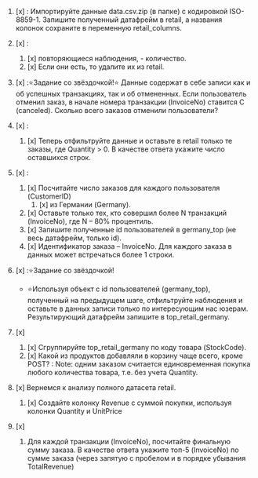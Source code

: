 

1. [x] : Импортируйте данные data.csv.zip (в папке) с кодировкой ISO-8859-1. Запишите полученный датафрейм в retail, а названия колонок сохраните в переменную retail_columns.


2. [x] :
   1. [x] повторяющиеся наблюдения, -  количество. 
   2. [x] Если они есть, то удалите их из retail.
 
3. [x] :⭐️Задание со звёздочкой!⭐️
    Данные содержат в себе записи как и об успешных транзакциях, так и об отмененных. Если пользователь отменил заказ, в начале номера транзакции (InvoiceNo) ставится C (canceled). 
    Сколько всего заказов отменили пользователи?

4. [x] :
   1. [x] Теперь отфильтруйте данные и оставьте в retail только те заказы, где Quantity > 0. В качестве ответа укажите число оставшихся строк.

5. [x] :
   1. [x] Посчитайте число заказов для каждого пользователя (CustomerID)
      1. [x]  из Германии (Germany). 
   2. [x]  Оставьте только тех, кто совершил более N транзакций (InvoiceNo), где N – 80% процентиль. 
   3. [x]  Запишите полученные id пользователей в germany_top (не весь датафрейм, только id).
   4. [x]   Идентификатор заказа – InvoiceNo. Для каждого заказа в данных может встречаться более 1 строки.


6. [x] :⭐️Задание со звёздочкой!
    - ⭐️Используя объект с id пользователей (germany_top), полученный на предыдущем шаге, отфильтруйте наблюдения и оставьте в данных записи только по интересующим нас юзерам. Результирующий датафрейм запишите в top_retail_germany.
7. [x] 
   1. [x] Сгруппируйте top_retail_germany по коду товара (StockCode).
   2. [x]  Какой из продуктов добавляли в корзину чаще всего, кроме POST? : Note: одним заказом считается единовременная покупка любого количества товара, т.е. без учета Quantity.
     
8. [x] Вернемся к анализу полного датасета retail. 
   1. [x] Создайте колонку Revenue с суммой покупки, используя колонки Quantity и UnitPrice
9.  [x] 
    1.  Для каждой транзакции (InvoiceNo), посчитайте финальную сумму заказа. В качестве ответа укажите топ-5 (InvoiceNo) по сумме заказа (через запятую с пробелом и в порядке убывания TotalRevenue)
